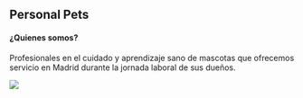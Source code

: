 <!DOCTYPE html>
<html>
  <head>
    <meta charset="utf-8">
    <h2>Personal Pets</h2>
  </head>
  <body>
    <div>
    <h4>¿Quienes somos?</h4>
    <p>Profesionales en el cuidado y aprendizaje sano de mascotas que ofrecemos servicio en Madrid durante 
    la jornada laboral de sus dueños.</p>
    <img src="https://images.app.goo.gl/Ub3cULeGYDjg6gjb8"/>
    </div>
    <div>
    </div>
  </body>
</html>
